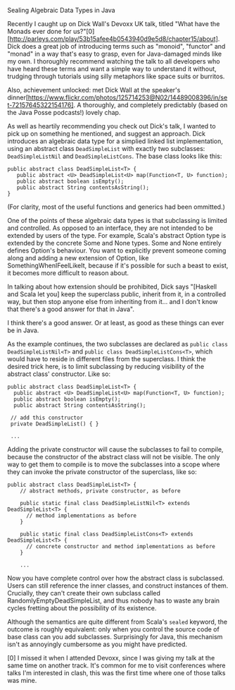 Sealing Algebraic Data Types in Java

Recently I caught up on Dick Wall's Devoxx UK talk, titled "What have the Monads ever done for us?"[0][http://parleys.com/play/53b15afee4b0543940d9e5d8/chapter15/about]. Dick does a great job of introducing terms such as "monoid", "functor" and "monad" in a way that's easy to grasp, even for Java-damaged minds like my own. I thoroughly recommend watching the talk to all developers who have heard these terms and want a simple way to understand it without, trudging through tutorials using silly metaphors like space suits or burritos.

Also, achievement unlocked: met Dick Wall at the speaker's dinner[https://www.flickr.com/photos/125714253@N02/14489008396/in/set-72157645322154176]. A thoroughly, and completely predictably (based on the Java Posse podcasts!) lovely chap.

As well as heartily recommending you check out Dick's talk, I wanted to pick up on something he mentioned, and suggest an approach. Dick introduces an algebraic data type for a simplied linked list implementation, using an abstract class `DeadSimpleList` with exactly two subclasses: `DeadSimpleListNil` and `DeadSimpleListCons`. The base class looks like this:

    public abstract class DeadSimpleList<T> {
       public abstract <U> DeadSimpleList<U> map(Function<T, U> function);
       public abstract boolean isEmpty();
       public abstract String contentsAsString();
    }

(For clarity, most of the useful functions and generics had been ommitted.)

One of the points of these algebraic data types is that subclassing is limited and controlled. As opposed to an interface, they are not intended to be extended by users of the type. For example, Scala's abstract Option type is extended by the concrete Some and None types. Some and None entirely defines Option's behaviour. You want to explicitly prevent someone coming along and adding a new extension of Option, like SomethingWhenIFeelLikeIt, because if it's possible for such a beast to exist, it becomes more difficult to reason about. 

In talking about how extension should be prohibited, Dick says "[Haskell and Scala let you] keep the superclass public, inherit from it, in a controlled way, but then stop anyone else from inheriting from it... and I don't know that there's a good answer for that in Java". 

I think there's a good answer. Or at least, as good as these things can ever be in Java.

As the example continues, the two subclasses are declared as `public class DeadSimpleListNil<T>` and `public class DeadSimpleListCons<T>`, which would have to reside in different files from the superclass. I think the desired trick here, is to limit subclassing by reducing visibility of the abstract class' constructor. Like so:

    public abstract class DeadSimpleList<T> {
      public abstract <U> DeadSimpleList<U> map(Function<T, U> function);
      public abstract boolean isEmpty();
      public abstract String contentsAsString();

     // add this constructor
     private DeadSimpleList() { }

     ...

Adding the private constructor will cause the subclasses to fail to compile, because the constructor of the abstract class will not be visible. The only way to get them to compile is to move the subclasses into a scope where they can invoke the private constructor of the superclass, like so:

    public abstract class DeadSimpleList<T> {
        // abstract methods, private constructor, as before
        
        public static final class DeadSimpleListNil<T> extends DeadSimpleList<T> {
          // method implementations as before
        }
        
        public static final class DeadSimpleListCons<T> extends DeadSimpleList<T> {
          // concrete constructor and method implementations as before
        }
        
        ...
        
Now you have complete control over how the abstract class is subclassed. Users can still reference the inner classes, and construct instances of them. Crucially, they can't create their own subclass called RandomlyEmptyDeadSimpleList, and thus nobody has to waste any brain cycles fretting about the possibility of its existence.

Although the semantics are quite different from Scala's `sealed` keyword, the outcome is roughly equivalent: only when you control the source code of base class can you add subclasses. Surprisingly for Java, this mechanism isn't as annoyingly cumbersome as you might have predicted.


[0] I missed it when I attended Devoxx, since I was giving my talk at the same time on another track. It's common for me to visit conferences where talks I'm interested in clash, this was the first time where one of those talks was mine.
